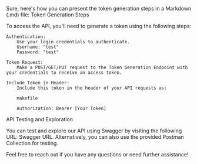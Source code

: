 Sure, here's how you can present the token generation steps in a Markdown (.md) file:
Token Generation Steps

To access the API, you'll need to generate a token using the following steps:

    Authentication:
        Use your login credentials to authenticate.
        Username: "test"
        Password: "test"

    Token Request:
        Make a POST/GET/PUT request to the Token Generation Endpoint with your credentials to receive an access token.

    Include Token in Header:
        Include this token in the header of your API requests as:

        makefile

        Authorization: Bearer [Your Token]

API Testing and Exploration

You can test and explore our API using Swagger by visiting the following URL: Swagger URL. Alternatively, you can also use the provided Postman Collection for testing.

Feel free to reach out if you have any questions or need further assistance!
